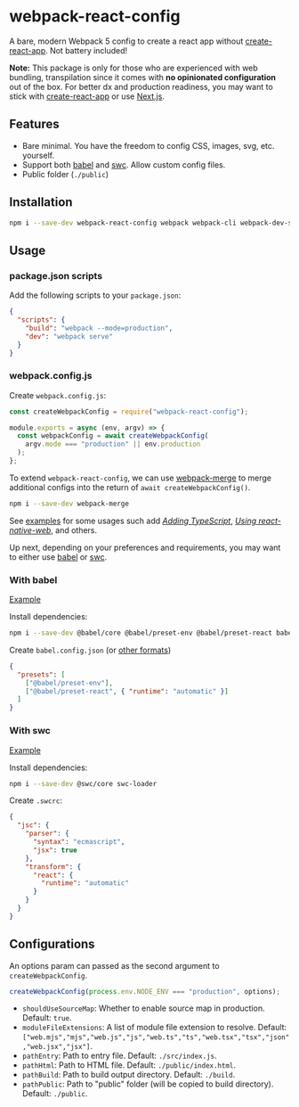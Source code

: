 # webpack-react-config

A bare, modern Webpack 5 config to create a react app without [create-react-app](https://github.com/facebook/create-react-app). Not battery included!

**Note:** This package is only for those who are experienced with web bundling, transpilation since it comes with **no opinionated configuration** out of the box. For better dx and production readiness, you may want to stick with [create-react-app](https://github.com/facebook/create-react-app) or use [Next.js](https://nextjs.org/).

## Features

- Bare minimal. You have the freedom to config CSS, images, svg, etc. yourself.
- Support both [babel](https://babeljs.io/) and [swc](https://swc.rs/). Allow custom config files.
- Public folder (`./public`)

## Installation

```bash
npm i --save-dev webpack-react-config webpack webpack-cli webpack-dev-server
```

## Usage

### package.json scripts

Add the following scripts to your `package.json`:

```json
{
  "scripts": {
    "build": "webpack --mode=production",
    "dev": "webpack serve"
  }
}
```

### webpack.config.js

Create `webpack.config.js`:

```js
const createWebpackConfig = require("webpack-react-config");

module.exports = async (env, argv) => {
  const webpackConfig = await createWebpackConfig(
    argv.mode === "production" || env.production
  );
};
```

To extend `webpack-react-config`, we can use [webpack-merge](https://github.com/survivejs/webpack-merge) to merge additional configs into the return of `await createWebpackConfig()`.

```bash
npm i --save-dev webpack-merge
```

See [examples](examples) for some usages such add [_Adding TypeScript_](examples/typescript), [_Using react-native-web_](examples/react-native-web), and others.

Up next, depending on your preferences and requirements, you may want to either use [babel](https://babeljs.io/) or [swc](https://swc.rs/).

### With babel

[Example](./examples/simple)

Install dependencies:

```bash
npm i --save-dev @babel/core @babel/preset-env @babel/preset-react babel-loader
```

Create `babel.config.json` (or [other formats](https://babeljs.io/docs/en/config-files#configuration-file-types))

```json
{
  "presets": [
    ["@babel/preset-env"],
    ["@babel/preset-react", { "runtime": "automatic" }]
  ]
}
```

### With swc

[Example](./examples/swc)

Install dependencies:

```bash
npm i --save-dev @swc/core swc-loader
```

Create `.swcrc`:

```json
{
  "jsc": {
    "parser": {
      "syntax": "ecmascript",
      "jsx": true
    },
    "transform": {
      "react": {
        "runtime": "automatic"
      }
    }
  }
}
```

## Configurations

An options param can passed as the second argument to `createWebpackConfig`.

```js
createWebpackConfig(process.env.NODE_ENV === "production", options);
```

- `shouldUseSourceMap`: Whether to enable source map in production. Default: `true`.
- `moduleFileExtensions`: A list of module file extension to resolve. Default: `["web.mjs","mjs","web.js","js","web.ts","ts","web.tsx","tsx","json","web.jsx","jsx"]`.
- `pathEntry`: Path to entry file. Default: `./src/index.js`.
- `pathHtml`: Path to HTML file. Default: `./public/index.html`.
- `pathBuild`: Path to build output directory. Default: `./build`.
- `pathPublic`: Path to "public" folder (will be copied to build directory). Default: `./public`.
